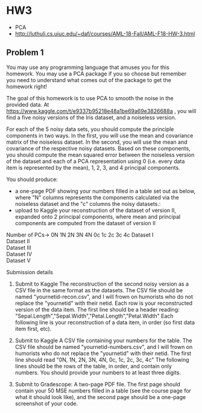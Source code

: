 # HW3  
- PCA
- http://luthuli.cs.uiuc.edu/~daf/courses/AML-18-Fall/AML-F18-HW-3.html

## Problem 1
You may use any programming language that amuses you for this homework. You may use a PCA package if you so choose but remember you need to understand what comes out of the package to get the homework right!

The goal of this homework is to use PCA to smooth the noise in the provided data. At https://www.kaggle.com/t/e9337b95218e48a1be69a69e3826688a , you will find a five noisy versions of the Iris dataset, and a noiseless version.

For each of the 5 noisy data sets, you should compute the principle components in two ways. In the first, you will use the mean and covariance matrix of the noiseless dataset. In the second, you will use the mean and covariance of the respective noisy datasets. Based on these components, you should compute the mean squared error between the noiseless version of the dataset and each of a PCA representation using 0 (i.e. every data item is represented by the mean), 1, 2, 3, and 4 principal components.

You should produce:

- a one-page PDF showing your numbers filled in a table set out as below, where "N" columns represents the components calculated via the noiseless dataset and the "c" columns the noisy datasets.:
- upload to Kaggle your reconstruction of the dataset of version II, expanded onto 2 principal components, where mean and principal components are computed from the dataset of version II
  
Number of PCs->	0N	1N	2N	3N	4N	0c	1c	2c	3c	4c
Dataset I										
Dataset II										
Dataset III										
Dataset IV										
Dataset V			
  
Submission details  
1. Submit to Kaggle The reconstruction of the second noisy version as a CSV file in the same format as the datasets. The CSV file should be named "yournetid-recon.csv", and I will frown on humorists who do not replace the "yournetid" with their netid. Each row is your reconstructed version of the data item. The first line should be a header reading:
"Sepal.Length","Sepal.Width","Petal.Length","Petal.Width" Each following line is your reconstruction of a data item, in order (so first data item first, etc).

2. Submit to Kaggle A CSV file containing your numbers for the table. The CSV file should be named "yournetid-numbers.csv", and I will frown on humorists who do not replace the "yournetid" with their netid. The first line should read
"0N, 1N, 2N, 3N, 4N, 0c, 1c, 2c, 3c, 4c" The following lines should be the rows of the table, in order, and contain only numbers. You should provide your numbers to at least three digits.

3. Submit to Gradescope: A two-page PDF file. The first page should contain your 50 MSE numbers filled in a table (see the course page for what it should look like), and the second page should be a one-page screenshot of your code.
